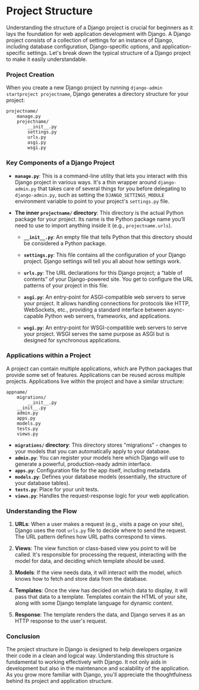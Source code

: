 # Project Structure

Understanding the structure of a Django project is crucial for beginners as it lays the foundation for web application development with Django. A Django project consists of a collection of settings for an instance of Django, including database configuration, Django-specific options, and application-specific settings. Let's break down the typical structure of a Django project to make it easily understandable.

### Project Creation

When you create a new Django project by running `django-admin startproject projectname`, Django generates a directory structure for your project:

```
projectname/
    manage.py
    projectname/
        __init__.py
        settings.py
        urls.py
        asgi.py
        wsgi.py
```

### Key Components of a Django Project

- **`manage.py`**: This is a command-line utility that lets you interact with this Django project in various ways. It's a thin wrapper around `django-admin.py` that takes care of several things for you before delegating to `django-admin.py`, such as setting the `DJANGO_SETTINGS_MODULE` environment variable to point to your project's `settings.py` file.

- **The inner `projectname/` directory**: This directory is the actual Python package for your project. Its name is the Python package name you’ll need to use to import anything inside it (e.g., `projectname.urls`).

  - **`__init__.py`**: An empty file that tells Python that this directory should be considered a Python package.

  - **`settings.py`**: This file contains all the configuration of your Django project. Django settings will tell you all about how settings work.

  - **`urls.py`**: The URL declarations for this Django project; a “table of contents” of your Django-powered site. You get to configure the URL patterns of your project in this file.

  - **`asgi.py`**: An entry-point for ASGI-compatible web servers to serve your project. It allows handling connections for protocols like HTTP, WebSockets, etc., providing a standard interface between async-capable Python web servers, frameworks, and applications.

  - **`wsgi.py`**: An entry-point for WSGI-compatible web servers to serve your project. WSGI serves the same purpose as ASGI but is designed for synchronous applications.

### Applications within a Project

A project can contain multiple applications, which are Python packages that provide some set of features. Applications can be reused across multiple projects. Applications live within the project and have a similar structure:

```
appname/
    migrations/
        __init__.py
    __init__.py
    admin.py
    apps.py
    models.py
    tests.py
    views.py
```

- **`migrations/` directory**: This directory stores "migrations" - changes to your models that you can automatically apply to your database.
- **`admin.py`**: You can register your models here which Django will use to generate a powerful, production-ready admin interface.
- **`apps.py`**: Configuration file for the app itself, including metadata.
- **`models.py`**: Defines your database models (essentially, the structure of your database tables).
- **`tests.py`**: Place for your unit tests.
- **`views.py`**: Handles the request-response logic for your web application.

### Understanding the Flow

1. **URLs**: When a user makes a request (e.g., visits a page on your site), Django uses the root `urls.py` file to decide where to send the request. The URL pattern defines how URL paths correspond to views.

2. **Views**: The view function or class-based view you point to will be called. It's responsible for processing the request, interacting with the model for data, and deciding which template should be used.

3. **Models**: If the view needs data, it will interact with the model, which knows how to fetch and store data from the database.

4. **Templates**: Once the view has decided on which data to display, it will pass that data to a template. Templates contain the HTML of your site, along with some Django template language for dynamic content.

5. **Response**: The template renders the data, and Django serves it as an HTTP response to the user's request.

### Conclusion

The project structure in Django is designed to help developers organize their code in a clean and logical way. Understanding this structure is fundamental to working effectively with Django. It not only aids in development but also in the maintenance and scalability of the application. As you grow more familiar with Django, you'll appreciate the thoughtfulness behind its project and application structure.
